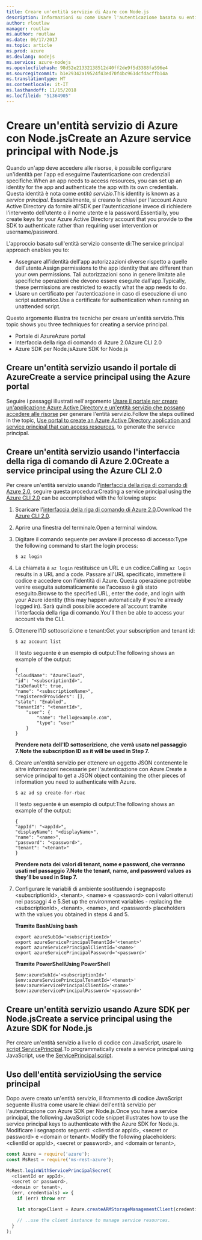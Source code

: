 ```yaml
---
title: Creare un'entità servizio di Azure con Node.js
description: Informazioni su come Usare l'autenticazione basata su entità servizio tramite Node.js
author: rloutlaw
manager: routlaw
ms.author: routlaw
ms.date: 06/17/2017
ms.topic: article
ms.prod: azure
ms.devlang: nodejs
ms.service: azure-nodejs
ms.openlocfilehash: 98d52e21332138512d40ff2de9f5d3388fa596e4
ms.sourcegitcommit: b1e29342a19524f43ed70f4bc961dcfdacffb14a
ms.translationtype: HT
ms.contentlocale: it-IT
ms.lasthandoff: 11/15/2018
ms.locfileid: "51364905"
---
```

# <a name="create-an-azure-service-principal-with-nodejs"></a><span data-ttu-id="9e732-103">Creare un'entità servizio di Azure con Node.js</span><span class="sxs-lookup"><span data-stu-id="9e732-103">Create an Azure service principal with Node.js</span></span> 

<span data-ttu-id="9e732-104">Quando un'app deve accedere alle risorse, è possibile configurare un'identità per l'app ed eseguirne l'autenticazione con credenziali specifiche.</span><span class="sxs-lookup"><span data-stu-id="9e732-104">When an app needs to access resources, you can set up an identity for the app and authenticate the app with its own credentials.</span></span> <span data-ttu-id="9e732-105">Questa identità è nota come *entità servizio*.</span><span class="sxs-lookup"><span data-stu-id="9e732-105">This identity is known as a *service principal*.</span></span> <span data-ttu-id="9e732-106">Essenzialmente, si creano le chiavi per l'account Azure Active Directory da fornire all'SDK per l'autenticazione invece di richiedere l'intervento dell'utente o il nome utente e la password.</span><span class="sxs-lookup"><span data-stu-id="9e732-106">Essentially, you create keys for your Azure Active Directory account that you provide to the SDK to authenticate rather than requiring user intervention or username/password.</span></span>

<span data-ttu-id="9e732-107">L'approccio basato sull'entità servizio consente di:</span><span class="sxs-lookup"><span data-stu-id="9e732-107">The service principal approach enables you to:</span></span>
- <span data-ttu-id="9e732-108">Assegnare all'identità dell'app autorizzazioni diverse rispetto a quelle dell'utente.</span><span class="sxs-lookup"><span data-stu-id="9e732-108">Assign permissions to the app identity that are different than your own permissions.</span></span> <span data-ttu-id="9e732-109">Tali autorizzazioni sono in genere limitate alle specifiche operazioni che devono essere eseguite dall'app.</span><span class="sxs-lookup"><span data-stu-id="9e732-109">Typically, these permissions are restricted to exactly what the app needs to do.</span></span>
- <span data-ttu-id="9e732-110">Usare un certificato per l'autenticazione in caso di esecuzione di uno script automatico.</span><span class="sxs-lookup"><span data-stu-id="9e732-110">Use a certificate for authentication when running an unattended script.</span></span>

<span data-ttu-id="9e732-111">Questo argomento illustra tre tecniche per creare un'entità servizio.</span><span class="sxs-lookup"><span data-stu-id="9e732-111">This topic shows you three techniques for creating a service principal.</span></span>

- <span data-ttu-id="9e732-112">Portale di Azure</span><span class="sxs-lookup"><span data-stu-id="9e732-112">Azure portal</span></span>
- <span data-ttu-id="9e732-113">Interfaccia della riga di comando di Azure 2.0</span><span class="sxs-lookup"><span data-stu-id="9e732-113">Azure CLI 2.0</span></span>
- <span data-ttu-id="9e732-114">Azure SDK per Node.js</span><span class="sxs-lookup"><span data-stu-id="9e732-114">Azure SDK for Node.js</span></span>

## <a name="create-a-service-principal-using-the-azure-portal"></a><span data-ttu-id="9e732-115">Creare un'entità servizio usando il portale di Azure</span><span class="sxs-lookup"><span data-stu-id="9e732-115">Create a service principal using the Azure portal</span></span>

<span data-ttu-id="9e732-116">Seguire i passaggi illustrati nell'argomento [Usare il portale per creare un'applicazione Azure Active Directory e un'entità servizio che possano accedere alle risorse](https://azure.microsoft.com/documentation/articles/resource-group-create-service-principal-portal/) per generare l'entità servizio.</span><span class="sxs-lookup"><span data-stu-id="9e732-116">Follow the steps outlined in the topic, [Use portal to create an Azure Active Directory application and service principal that can access resources](https://azure.microsoft.com/documentation/articles/resource-group-create-service-principal-portal/), to generate the service principal.</span></span>

## <a name="create-a-service-principal-using-the-azure-cli-20"></a><span data-ttu-id="9e732-117">Creare un'entità servizio usando l'interfaccia della riga di comando di Azure 2.0</span><span class="sxs-lookup"><span data-stu-id="9e732-117">Create a service principal using the Azure CLI 2.0</span></span>

<span data-ttu-id="9e732-118">Per creare un'entità servizio usando l'[interfaccia della riga di comando di Azure 2.0](https://docs.microsoft.com/cli/azure/install-az-cli2), seguire questa procedura:</span><span class="sxs-lookup"><span data-stu-id="9e732-118">Creating a service principal using the [Azure CLI 2.0](https://docs.microsoft.com/cli/azure/install-az-cli2) can be accomplished with the following steps:</span></span>

1. <span data-ttu-id="9e732-119">Scaricare l'[interfaccia della riga di comando di Azure 2.0](https://docs.microsoft.com/cli/azure/install-az-cli2).</span><span class="sxs-lookup"><span data-stu-id="9e732-119">Download the [Azure CLI 2.0](https://docs.microsoft.com/cli/azure/install-az-cli2).</span></span>

2. <span data-ttu-id="9e732-120">Aprire una finestra del terminale.</span><span class="sxs-lookup"><span data-stu-id="9e732-120">Open a terminal window.</span></span>

3. <span data-ttu-id="9e732-121">Digitare il comando seguente per avviare il processo di accesso:</span><span class="sxs-lookup"><span data-stu-id="9e732-121">Type the following command to start the login process:</span></span>

    ```shell
    $ az login
    ```

4. <span data-ttu-id="9e732-122">La chiamata a `az login` restituisce un URL e un codice.</span><span class="sxs-lookup"><span data-stu-id="9e732-122">Calling `az login` results in a URL and a code.</span></span> <span data-ttu-id="9e732-123">Passare all'URL specificato, immettere il codice e accedere con l'identità di Azure. Questa operazione potrebbe venire eseguita automaticamente se l'accesso è già stato eseguito.</span><span class="sxs-lookup"><span data-stu-id="9e732-123">Browse to the specified URL, enter the code, and login with your Azure identity (this may happen automatically if you're already logged in).</span></span> <span data-ttu-id="9e732-124">Sarà quindi possibile accedere all'account tramite l'interfaccia della riga di comando.</span><span class="sxs-lookup"><span data-stu-id="9e732-124">You'll then be able to access your account via the CLI.</span></span>

5. <span data-ttu-id="9e732-125">Ottenere l'ID sottoscrizione e tenant:</span><span class="sxs-lookup"><span data-stu-id="9e732-125">Get your subscription and tenant id:</span></span>

    ```shell
    $ az account list
    ```

    <span data-ttu-id="9e732-126">Il testo seguente è un esempio di output:</span><span class="sxs-lookup"><span data-stu-id="9e732-126">The following shows an example of the output:</span></span>

    ```shell
    {
    "cloudName": "AzureCloud",
    "id": "<subscriptionId>",
    "isDefault": true,
    "name": "<subscriptionName>",
    "registeredProviders": [],
    "state": "Enabled",
    "tenantId": "<tenantId>",
        "user": {
            "name": "hello@example.com",
            "type": "user"
        }
    }
    ```

    <span data-ttu-id="9e732-127">**Prendere nota dell'ID sottoscrizione, che verrà usato nel passaggio 7.**</span><span class="sxs-lookup"><span data-stu-id="9e732-127">**Note the subscription ID as it will be used in Step 7.**</span></span>

6. <span data-ttu-id="9e732-128">Creare un'entità servizio per ottenere un oggetto JSON contenente le altre informazioni necessarie per l'autenticazione con Azure.</span><span class="sxs-lookup"><span data-stu-id="9e732-128">Create a service principal to get a JSON object containing the other pieces of information you need to authenticate with Azure.</span></span>

    ```shell
    $ az ad sp create-for-rbac
    ```

    <span data-ttu-id="9e732-129">Il testo seguente è un esempio di output:</span><span class="sxs-lookup"><span data-stu-id="9e732-129">The following shows an example of the output:</span></span>

    ```shell
    {
    "appId": "<appId>",
    "displayName": "<displayName>",
    "name": "<name>",
    "password": "<password>",
    "tenant": "<tenant>"
    }
    ```

    <span data-ttu-id="9e732-130">**Prendere nota dei valori di tenant, nome e password, che verranno usati nel passaggio 7.**</span><span class="sxs-lookup"><span data-stu-id="9e732-130">**Note the tenant, name, and password values as they'll be used in Step 7.**</span></span>

7. <span data-ttu-id="9e732-131">Configurare le variabili di ambiente sostituendo i segnaposto &lt;subscriptionId>, &lt;tenant>, &lt;name> e &lt;password> con i valori ottenuti nei passaggi 4 e 5.</span><span class="sxs-lookup"><span data-stu-id="9e732-131">Set up the environment variables - replacing the &lt;subscriptionId>, &lt;tenant>, &lt;name>, and &lt;password> placeholders with the values you obtained in steps 4 and 5.</span></span> 

    <span data-ttu-id="9e732-132">**Tramite Bash**</span><span class="sxs-lookup"><span data-stu-id="9e732-132">**Using bash**</span></span>

    ```shell
    export azureSubId='<subscriptionId>'
    export azureServicePrincipalTenantId='<tenant>'
    export azureServicePrincipalClientId='<name>'
    export azureServicePrincipalPassword='<password>'
    ```

    <span data-ttu-id="9e732-133">**Tramite PowerShell**</span><span class="sxs-lookup"><span data-stu-id="9e732-133">**Using PowerShell**</span></span>

    ```shell
    $env:azureSubId='<subscriptionId>'
    $env:azureServicePrincipalTenantId='<tenant>'
    $env:azureServicePrincipalClientId='<name>'
    $env:azureServicePrincipalPassword='<password>'
    ```

## <a name="create-a-service-principal-using-the-azure-sdk-for-nodejs"></a><span data-ttu-id="9e732-134">Creare un'entità servizio usando Azure SDK per Node.js</span><span class="sxs-lookup"><span data-stu-id="9e732-134">Create a service principal using the Azure SDK for Node.js</span></span>

<span data-ttu-id="9e732-135">Per creare un'entità servizio a livello di codice con JavaScript, usare lo [script ServicePrincipal](https://github.com/Azure/azure-sdk-for-node/tree/master/Documentation/ServicePrincipal).</span><span class="sxs-lookup"><span data-stu-id="9e732-135">To programmatically create a service principal using JavaScript, use the [ServicePrincipal script](https://github.com/Azure/azure-sdk-for-node/tree/master/Documentation/ServicePrincipal).</span></span>   

## <a name="using-the-service-principal"></a><span data-ttu-id="9e732-136">Uso dell'entità servizio</span><span class="sxs-lookup"><span data-stu-id="9e732-136">Using the service principal</span></span>

<span data-ttu-id="9e732-137">Dopo avere creato un'entità servizio, il frammento di codice JavaScript seguente illustra come usare le chiavi dell'entità servizio per l'autenticazione con Azure SDK per Node.js.</span><span class="sxs-lookup"><span data-stu-id="9e732-137">Once you have a service principal, the following JavaScript code snippet illustrates how to use the service principal keys to authenticate with the Azure SDK for Node.js.</span></span> <span data-ttu-id="9e732-138">Modificare i segnaposto seguenti: &lt;clientId or appId>, &lt;secret or password> e &lt;domain or tenant>.</span><span class="sxs-lookup"><span data-stu-id="9e732-138">Modify the following placeholders: &lt;clientId or appId>, &lt;secret or password>, and &lt;domain or tenant>,</span></span>

```javascript
const Azure = require('azure');
const MsRest = require('ms-rest-azure');

MsRest.loginWithServicePrincipalSecret(
  <clientId or appId>,
  <secret or password>,
  <domain or tenant>,
  (err, credentials) => {
    if (err) throw err

    let storageClient = Azure.createARMStorageManagementClient(credentials, '<azure-subscription-id>');

    // ..use the client instance to manage service resources.
  }
);
```
